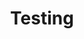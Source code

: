 ---
title: Testing
service: MVP Definition & Creation
description: Your MVP is only the beginning. Once it’s ready we can help you <a href="http://marketblog.envato.com/web-design/straightforward-tactics-testing-minimum-viable-products/" target="_blank">test it</a> with your most important users and then respond to what we learn with cycles of <a href="https://www.linkedin.com/pulse/minimum-viable-product-start-small-iterate-rafa-pulido" target="_blank">iterative improvement</a>.
image: ../images/services-illustrations/icon-testing.svg
sortOrder: 3
---